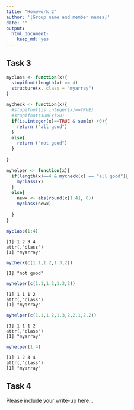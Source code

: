 ```yaml
---
title: "Homework 2"
author: '[Group name and member names]'
date: ""
output: 
  html_document:
    keep_md: yes
---
```




## Task 3


```r
myclass <- function(x){
  stopifnot(length(x) == 4)
  structure(x, class = "myarray")
}
```


```r
mycheck <- function(x){
  #stopifnot(is.integer(x)==TRUE)
  #stopifnot(sum(x)>0)
  if(is.integer(x)==TRUE & sum(x) >0){
    return ("all good")
  }
  else{
    return ("not good")
  }
 
}
```


```r
myhelper <- function(x){
  if(length(x)==4 & mycheck(x) == "all good"){
    myclass(x)
  }
  else{
    newx <- abs(round(x[1:4], 0))
    myclass(newx)
  
  }
}
```


```r
myclass(1:4)
```

```
[1] 1 2 3 4
attr(,"class")
[1] "myarray"
```

```r
mycheck(c(1.1,1.2,1.3,2))
```

```
[1] "not good"
```

```r
myhelper(c(1.1,1.2,1.3,2))
```

```
[1] 1 1 1 2
attr(,"class")
[1] "myarray"
```

```r
myhelper(c(1.1,1.2,1.3,2,2.1,2.2))
```

```
[1] 1 1 1 2
attr(,"class")
[1] "myarray"
```

```r
myhelper(1:4)
```

```
[1] 1 2 3 4
attr(,"class")
[1] "myarray"
```

## Task 4

Please include your write-up here...

